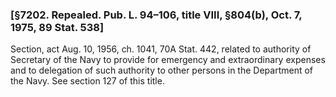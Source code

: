 ### [§7202. Repealed. Pub. L. 94–106, title VIII, §804(b), Oct. 7, 1975, 89 Stat. 538] ###

Section, act Aug. 10, 1956, ch. 1041, 70A Stat. 442, related to authority of Secretary of the Navy to provide for emergency and extraordinary expenses and to delegation of such authority to other persons in the Department of the Navy. See section 127 of this title.